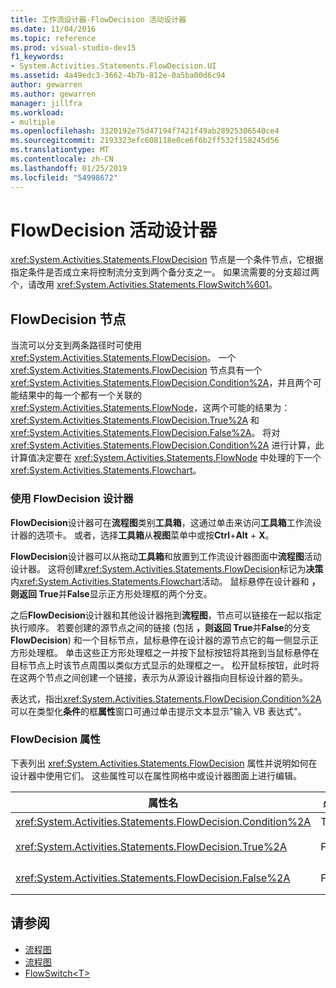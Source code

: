 ```yaml
---
title: 工作流设计器-FlowDecision 活动设计器
ms.date: 11/04/2016
ms.topic: reference
ms.prod: visual-studio-dev15
f1_keywords:
- System.Activities.Statements.FlowDecision.UI
ms.assetid: 4a49edc3-3662-4b7b-812e-0a5ba00d6c94
author: gewarren
ms.author: gewarren
manager: jillfra
ms.workload:
- multiple
ms.openlocfilehash: 3320192e75d47194f7421f49ab28925306540ce4
ms.sourcegitcommit: 2193323efc608118e0ce6f6b2ff532f158245d56
ms.translationtype: MT
ms.contentlocale: zh-CN
ms.lasthandoff: 01/25/2019
ms.locfileid: "54998672"
---
```

# <a name="flowdecision-activity-designer"></a>FlowDecision 活动设计器

<xref:System.Activities.Statements.FlowDecision> 节点是一个条件节点，它根据指定条件是否成立来将控制流分支到两个备分支之一。 如果流需要的分支超过两个，请改用 <xref:System.Activities.Statements.FlowSwitch%601>。

## <a name="the-flowdecision-node"></a>FlowDecision 节点

当流可以分支到两条路径时可使用 <xref:System.Activities.Statements.FlowDecision>。 一个 <xref:System.Activities.Statements.FlowDecision> 节点具有一个 <xref:System.Activities.Statements.FlowDecision.Condition%2A>，并且两个可能结果中的每一个都有一个关联的 <xref:System.Activities.Statements.FlowNode>，这两个可能的结果为：<xref:System.Activities.Statements.FlowDecision.True%2A> 和 <xref:System.Activities.Statements.FlowDecision.False%2A>。 将对 <xref:System.Activities.Statements.FlowDecision.Condition%2A> 进行计算，此计算值决定要在 <xref:System.Activities.Statements.FlowNode> 中处理的下一个 <xref:System.Activities.Statements.Flowchart>。

### <a name="using-the-flowdecision-designer"></a>使用 FlowDecision 设计器

**FlowDecision**设计器可在**流程图**类别**工具箱**，这通过单击来访问**工具箱**工作流设计器的选项卡。 或者，选择**工具箱**从**视图**菜单中或按**Ctrl**+**Alt** + **X**。

**FlowDecision**设计器可以从拖动**工具箱**和放置到工作流设计器图面中**流程图**活动设计器。 这将创建<xref:System.Activities.Statements.FlowDecision>标记为**决策**内<xref:System.Activities.Statements.Flowchart>活动。 鼠标悬停在设计器和 **，则返回 True**并**False**显示正方形处理框的两个分支。

之后**FlowDecision**设计器和其他设计器拖到**流程图**，节点可以链接在一起以指定执行顺序。 若要创建的源节点之间的链接 (包括 **，则返回 True**并**False**的分支**FlowDecision**) 和一个目标节点，鼠标悬停在设计器的源节点它的每一侧显示正方形处理框。 单击这些正方形处理框之一并按下鼠标按钮将其拖到当鼠标悬停在目标节点上时该节点周围以类似方式显示的处理框之一。 松开鼠标按钮，此时将在这两个节点之间创建一个链接，表示为从源设计器指向目标设计器的箭头。

表达式，指出<xref:System.Activities.Statements.FlowDecision.Condition%2A>可以在类型化**条件**的框**属性**窗口可通过单击提示文本显示"输入 VB 表达式"。

### <a name="the-flowdecision-properties"></a>FlowDecision 属性

下表列出 <xref:System.Activities.Statements.FlowDecision> 属性并说明如何在设计器中使用它们。 这些属性可以在属性网格中或设计器图面上进行编辑。

|属性名|必需|用法|
|-|--------------|-|
|<xref:System.Activities.Statements.FlowDecision.Condition%2A>|True|确定流控制所采用的路径的条件。|
|<xref:System.Activities.Statements.FlowDecision.True%2A>|False|<xref:System.Activities.Statements.FlowDecision.Condition%2A> 成立时流控制所采用的路径。|
|<xref:System.Activities.Statements.FlowDecision.False%2A>|False|<xref:System.Activities.Statements.FlowDecision.Condition%2A> 不成立时流控制所采用的路径。|

## <a name="see-also"></a>请参阅

- [流程图](../workflow-designer/flowchart-activity-designers.md)
- [流程图](../workflow-designer/flowchart-activity-designer.md)
- [FlowSwitch\<T>](../workflow-designer/flowswitch-t-activity-designer.md)